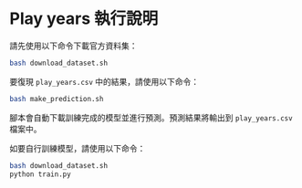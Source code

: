 # Play years 執行說明

請先使用以下命令下載官方資料集：

```bash
bash download_dataset.sh
```

要復現 `play_years.csv` 中的結果，請使用以下命令：

```bash
bash make_prediction.sh
```

腳本會自動下載訓練完成的模型並進行預測。預測結果將輸出到 `play_years.csv` 檔案中。

如要自行訓練模型，請使用以下命令：

```bash
bash download_dataset.sh
python train.py
```